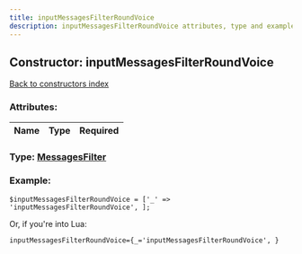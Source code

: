 ```yaml
---
title: inputMessagesFilterRoundVoice
description: inputMessagesFilterRoundVoice attributes, type and example
---
```

## Constructor: inputMessagesFilterRoundVoice  
[Back to constructors index](index.md)



### Attributes:

| Name     |    Type       | Required |
|----------|:-------------:|---------:|



### Type: [MessagesFilter](../types/MessagesFilter.md)


### Example:

```
$inputMessagesFilterRoundVoice = ['_' => 'inputMessagesFilterRoundVoice', ];
```  

Or, if you're into Lua:  


```
inputMessagesFilterRoundVoice={_='inputMessagesFilterRoundVoice', }

```


